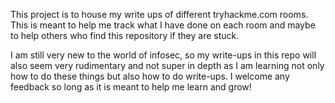 This project is to house my write ups of different tryhackme.com rooms. This is meant to help me track what I have done on each room and maybe to help others who find this repository if they are stuck. 

I am still very new to the world of infosec, so my write-ups in this repo will also seem very rudimentary and not super in depth as I am learning not only how to do these things but also how to do write-ups. I welcome any feedback so long as it is meant to help me learn and grow! 